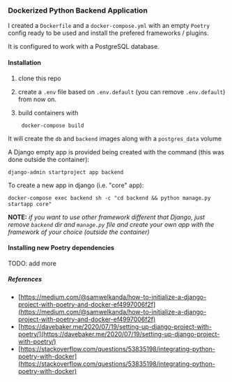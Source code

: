 ### Dockerized Python Backend Application

I created a `Dockerfile` and a `docker-compose.yml` with an empty `Poetry` config ready to be used and install the prefered frameworks / plugins.

It is configured to work with a PostgreSQL database.

#### Installation

1. clone this repo

2. create a `.env` file based on `.env.default` (you can remove `.env.default`) from now on.

2. build containers with

        docker-compose build

It will create the `db` and `backend` images along with a `postgres_data` volume

A Django empty app is provided being created with the command (this was done outside the container):

	django-admin startproject app backend

To create a new app in django (i.e. "core" app):

	docker-compose exec backend sh -c "cd backend && python manage.py startapp core"

**NOTE:** _if you want to use other framework different that Django, just remove `backend` dir and `manage.py` file and create your own app with the framework of your choice (outside the container)_

#### Installing new Poetry dependencies

TODO: add more

##### References

- [https://medium.com/@samwelkanda/how-to-initialize-a-django-project-with-poetry-and-docker-ef4997006f2f](https://medium.com/@samwelkanda/how-to-initialize-a-django-project-with-poetry-and-docker-ef4997006f2f)
- [https://davebaker.me/2020/07/19/setting-up-django-project-with-poetry/](https://davebaker.me/2020/07/19/setting-up-django-project-with-poetry/)
- [https://stackoverflow.com/questions/53835198/integrating-python-poetry-with-docker](https://stackoverflow.com/questions/53835198/integrating-python-poetry-with-docker)
